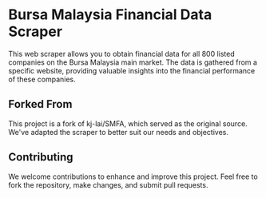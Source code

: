 # Bursa Malaysia Financial Data Scraper

This web scraper allows you to obtain financial data for all 800 listed companies on the Bursa Malaysia main market. The data is gathered from a specific website, providing valuable insights into the financial performance of these companies.

## Forked From
This project is a fork of kj-lai/SMFA, which served as the original source. We've adapted the scraper to better suit our needs and objectives.

## Contributing
We welcome contributions to enhance and improve this project. Feel free to fork the repository, make changes, and submit pull requests.
